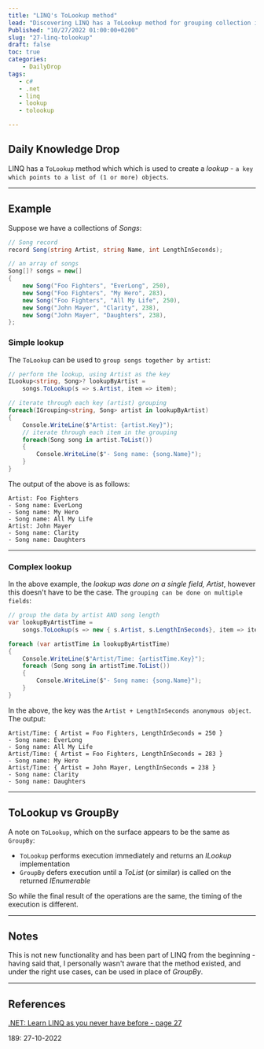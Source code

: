```yaml
---
title: "LINQ's ToLookup method"
lead: "Discovering LINQ has a ToLookup method for grouping collection items"
Published: "10/27/2022 01:00:00+0200"
slug: "27-linq-tolookup"
draft: false
toc: true
categories:
    - DailyDrop
tags:
   - c#
   - .net
   - linq
   - lookup
   - tolookup

---
```


## Daily Knowledge Drop

LINQ has a `ToLookup` method which which is used to create a _lookup_ - `a key which points to a list of (1 or more) objects`.

---

## Example

Suppose we have a collections of _Songs_:

``` csharp
// Song record
record Song(string Artist, string Name, int LengthInSeconds);

// an array of songs
Song[]? songs = new[]
{
    new Song("Foo Fighters", "EverLong", 250),
    new Song("Foo Fighters", "My Hero", 283),
    new Song("Foo Fighters", "All My Life", 250),
    new Song("John Mayer", "Clarity", 238),
    new Song("John Mayer", "Daughters", 238),
};

```

### Simple lookup

The `ToLookup` can be used to `group songs together by artist`:

``` csharp
// perform the lookup, using Artist as the key
ILookup<string, Song>? lookupByArtist = 
    songs.ToLookup(s => s.Artist, item => item);

// iterate through each key (artist) grouping
foreach(IGrouping<string, Song> artist in lookupByArtist)
{
    Console.WriteLine($"Artist: {artist.Key}");
    // iterate through each item in the grouping
    foreach(Song song in artist.ToList())
    {
        Console.WriteLine($"- Song name: {song.Name}");
    }
}
```

The output of the above is as follows:

``` terminal
Artist: Foo Fighters
- Song name: EverLong
- Song name: My Hero
- Song name: All My Life
Artist: John Mayer
- Song name: Clarity
- Song name: Daughters
```

---

### Complex lookup

In the above example, the _lookup was done on a single field, Artist_, however this doesn't have to be the case. The `grouping can be done on multiple fields`:

``` csharp
// group the data by artist AND song length
var lookupByArtistTime = 
    songs.ToLookup(s => new { s.Artist, s.LengthInSeconds}, item => item);

foreach (var artistTime in lookupByArtistTime)
{
    Console.WriteLine($"Artist/Time: {artistTime.Key}");
    foreach (Song song in artistTime.ToList())
    {
        Console.WriteLine($"- Song name: {song.Name}");
    }
}
```

In the above, the key was the `Artist + LengthInSeconds anonymous object`. The output:

``` terminal
Artist/Time: { Artist = Foo Fighters, LengthInSeconds = 250 }
- Song name: EverLong
- Song name: All My Life
Artist/Time: { Artist = Foo Fighters, LengthInSeconds = 283 }
- Song name: My Hero
Artist/Time: { Artist = John Mayer, LengthInSeconds = 238 }
- Song name: Clarity
- Song name: Daughters
```

---

## ToLookup vs GroupBy

A note on `ToLookup`, which on the surface appears to be the same as `GroupBy`:

- `ToLookup` performs execution immediately and returns an _ILookup_ implementation
- `GroupBy` defers execution until a _ToList_ (or similar) is called on the returned _IEnumerable_

So while the final result of the operations are the same, the timing of the execution is different.

---

## Notes

This is not new functionality and has been part of LINQ from the beginning - having said that, I personally wasn't aware that the method existed, and under the right use cases, can be used in place of _GroupBy_.

---

## References

[.NET: Learn LINQ as you never have before - page 27](https://anthonygiretti.com/2022/09/29/net-learn-linq-as-you-never-have-before/)  

<?# DailyDrop ?>189: 27-10-2022<?#/ DailyDrop ?>
